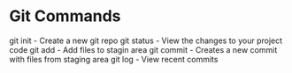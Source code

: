 # Git Commands

git init - Create a new git repo
git status - View the changes to your project code
git add - Add files to stagin area
git commit - Creates a new commit with files from staging area
git log - View recent commits
